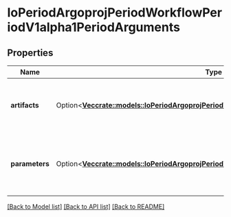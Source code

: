 # IoPeriodArgoprojPeriodWorkflowPeriodV1alpha1PeriodArguments

## Properties

Name | Type | Description | Notes
------------ | ------------- | ------------- | -------------
**artifacts** | Option<[**Vec<crate::models::IoPeriodArgoprojPeriodWorkflowPeriodV1alpha1PeriodArtifact>**](io.argoproj.workflow.v1alpha1.Artifact.md)> | Artifacts is the list of artifacts to pass to the template or workflow | [optional]
**parameters** | Option<[**Vec<crate::models::IoPeriodArgoprojPeriodWorkflowPeriodV1alpha1PeriodParameter>**](io.argoproj.workflow.v1alpha1.Parameter.md)> | Parameters is the list of parameters to pass to the template or workflow | [optional]

[[Back to Model list]](../README.md#documentation-for-models) [[Back to API list]](../README.md#documentation-for-api-endpoints) [[Back to README]](../README.md)


